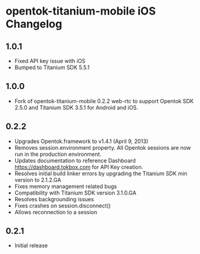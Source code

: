 # opentok-titanium-mobile iOS Changelog

## 1.0.1

* Fixed API key issue with iOS
* Bumped to Titanium SDK 5.5.1

## 1.0.0

* Fork of opentok-titanium-mobile 0.2.2 web-rtc to support Opentok SDK 2.5.0 and Titanium SDK 3.5.1 for Android and iOS.

## 0.2.2

*  Upgrades Opentok.framework to v1.4.1 (April 9, 2013)
*  Removes session.environment property. All Opentok sessions are now run in the
   production environment.
*  Updates documentation to reference Dashboard <https://dashboard.tokbox.com> for API Key
   creation.
*  Resolves initial build linker errors by upgrading the Titanium SDK min version to 2.1.2.GA
*  Fixes memory management related bugs
*  Compatibility with Titanium SDK version 3.1.0.GA
*  Resolves backgrounding issues
*  Fixes crashes on session.disconnect()
*  Allows reconnection to a session

## 0.2.1

* Initial release
